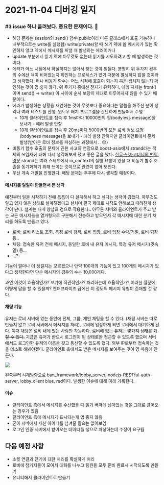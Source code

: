# 2021-11-04 디버깅 일지

### #3 issue 하나 올려놨다. 중요한 문제이다. 🤔

- 해당 문제는 session의 send() 함수(public이라 다른 클래스에서 호출 가능하나 내부적으로는 write를 실행함) write(private)할 때 쓰기 덱에 쓸 메시지가 있는 확인하지 않고 덱에서 메시지를 꺼낼 때 발생하는 에러이거나
- update 부분에서 읽기 덱에 아무것도 없는데 읽기를 시도하려고 할 때 발생하는 것이다. 
- 에러가 어느 시점에서 확실하지는 않아서 찾는 것이 힘들다. 분명히 위 두가지 경우의 수에선 덱이 비어있는지 확인하는 프로세스가 있기 때문에 발생하지 않을 것이라고 생각했다. 허나 비동기 함수는 어느 시점에 호출이 되는지 혹은 겹치지 않는지 확인하는 것이 영 쉽지 않다. 위 두가지 중에선 전자가 유력하다. 에러 자체는 front()이며 send() -> write() 이 사이에 순서 보장이 제대로 이루어지지 않을 수 있기 때문이다.
- 에러가 발생하는 상황을 재연하는 것이 무엇보다 중요하다는 말씀을 해주신 분이 생각나 여러 테스트를 진행, 윈도우 배치 프로그램을 간단하게 만들어서 수행
  - 10개 클라이언트를 접속 후 1ms마다 10000번의 핑(bodyless message)을 보내기 - 에러 발생 안함
  - 10개 클라이언트를 접속 후 20ms마다 5000번의 모든 로비 정보 요청(bodyness message)을 보내기 - 에러 발생 안하지만 클라이언트에서 문제 발생(받아온 로비 정보를 파싱하는 과정에서 .. 😒)
- 비동기 함수 호출의 문제에 관한 사고의 연장으로 boost-asio에서 strand라는 객체의 쓰임새에 대해 다시 생각해보게 됐고 좋은 글을 봤다. [한글-닌자코더님의 번역](https://blog.naver.com/njh0602/220715956896),  [영문](https://www.crazygaze.com/blog/2016/03/17/how-strands-work-and-why-you-should-use-them/) strand는 여러 스레드에서 io_context의 실행 요청이 있을 때 비동기 함수 호출을 동기화하기 위해 쓰이는 것이므로 관련이 없어 보인다.
- 우선 계속 개발을 진행한다. 해당 문제는 추후에 다시 생각할 예정이다. 



#### 메시지를 일일이 만들면서 든 생각

예전부터 일을 시작하기 전에 틈틈이 다 설계해서 하고 싶다는 생각이 강했다. 아무것도 알고 있지 않은 상태로 설계하겠다고 설치며 결국 제대로 시작도 안해보고 때려친게 생각이 난다. 설계는 내게 양날의 검으로 작용한다.. 아무튼 서버와 클라이언트가 주고 받는 모든 메시지들을 열거형으로 구분해서 전송하고 받으면서 각 메시지에 대한 분기 처리를 하도록 만들고 있다. 

- 로비: 로비 리스트 조회, 특정 로비 검색, 로비 입장, 로비 입장 수락/거절, 로비 퇴장 등..
- 채팅: 접속한 유저 전체 메시지, 동일한 로비 내 유저 메시지, 특정 유저 메시지(귓속말) 등..
- ...?

기능이 얼마나 더 생길지는 모르겠으나 만약 100개의 기능이 있고 100개의 메시지가 있다고 생각한다면 단순 메시지의 경우의 수는 10,000개다. 

과연 이것이 효율적인가? 보기에 직관적인가? 처리하는데 효율적인가? 이러한 질문에 어떻게 답을 할 수 있을까? 엔터프라이즈 급에선 이 정도의 메시지 유형이 존재할 것 같다. 



#### 채팅 기능

유저는 로비 서버에 있는 동안에 전체, 그룹, 개인 채팅을 할 수 있다. (채팅 서버는 따로 만들지 않고 로비 서버에서 메시지를 처리), 로비에 입장하게 되면 로비에서 대기하게 된다. 이때 채팅은 로비 내에 있는 사람만 가능하다. ~~로비에 있는 유저는 몇가지 상태를 가질 수 있다.~~ 지금은 유저가 반드시 로그인이 된 상태로만 접근할 수 있도록 했으며 서버에서도 로그인한 유저의 이름을 갖고 통신할 수 있도록 했다. 외부 IP로부터 접속하는 것을 테스트 해봐야겠다. 클라이언트 측에서도 받은 메시지를 보여주는 것이 영 마음에 안든다.

<img src="https://user-images.githubusercontent.com/45554623/140283357-9492e1dd-4418-4d7c-86a2-bfdf77c0f322.png">

왼쪽부터 시계방향으로 ban_framework/lobby_server, nodejs-RESTful-auth-server, lobby_client blue, red이다. 발생한 이슈에 대해 아래 기록한다.

#### 이슈

- 클라이언트 측에서 메시지를 수신했을 때 읽기 버퍼에 남아있는 것을 그대로 긁어오는 경우가 있음
- 클라이언트 측에 메시지가 표시되는게 영 좋지 않음
- 굳이 서버에서 세션 아이디를 넘겨줄 필요는 없어보임
- 로그인 인증 서버에서 받아오는 데이터를 생으로 파싱하는데 수정이 요구됨



## 다음 예정 사항

- 소켓 연결과 닫기에 대한 처리를 확실하게 처리
- 로비에 참가자들이 모여서 대화를 나누고 팀원들 모두 준비 완료시 시작되도록 만들기
- 유니티에서 클라이언트로 만들기
